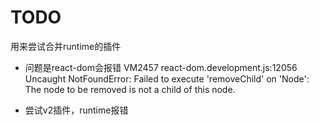 # TODO

用来尝试合并runtime的插件

- 问题是react-dom会报错 VM2457 react-dom.development.js:12056 Uncaught NotFoundError: Failed to execute 'removeChild' on 'Node': The node to be removed is not a child of this node.

- 尝试v2插件，runtime报错

